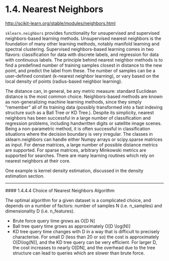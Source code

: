 1.4. Nearest Neighbors
====================================
http://scikit-learn.org/stable/modules/neighbors.html

`sklearn.neighbors` provides functionality for unsupervised and supervised neighbors-based learning methods. Unsupervised nearest neighbors is the foundation of many other learning methods, notably manifold learning and spectral clustering. Supervised neighbors-based learning comes in two flavors: classification for data with discrete labels, and regression for data with continuous labels.
The principle behind nearest neighbor methods is to find a predefined number of training samples closest in distance to the new point, and predict the label from these. The number of samples can be a user-defined constant (k-nearest neighbor learning), or vary based on the local density of points (radius-based neighbor learning). 

The distance can, in general, be any metric measure: standard Euclidean distance is the most common choice. Neighbors-based methods are known as non-generalizing machine learning methods, since they simply “remember” all of its training data (possibly transformed into a fast indexing structure such as a Ball Tree or KD Tree.).
Despite its simplicity, nearest neighbors has been successful in a large number of classification and regression problems, including handwritten digits or satellite image scenes. Being a non-parametric method, it is often successful in classification situations where the decision boundary is very irregular.
The classes in sklearn.neighbors can handle either Numpy arrays or scipy.sparse matrices as input. For dense matrices, a large number of possible distance metrics are supported. For sparse matrices, arbitrary Minkowski metrics are supported for searches.
There are many learning routines which rely on nearest neighbors at their core. 

One example is kernel density estimation, discussed in the density estimation section.

<hr>
#### 1.4.4.4 Choice of Nearest Neighbors Algorithm

The optimal algorithm for a given dataset is a complicated choice, and depends on a number of factors:
number of samples N (i.e. n_samples) and dimensionality D (i.e. n_features).
- Brute force query time grows as O[D N]
- Ball tree query time grows as approximately O[D \log(N)]
- KD tree query time changes with D in a way that is difficult to precisely characterise. For small D (less than 20 or so) the cost is approximately O[D\log(N)], and the KD tree query can be very efficient. For larger D, the cost increases to nearly O[DN], and the overhead due to the tree structure can lead to queries which are slower than brute force.

